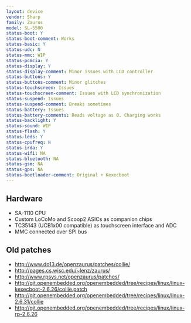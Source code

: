 ```yaml
---
layout: device
vendor: Sharp
family: Zaurus
model: SL-5500
status-boot: Y
status-boot-comment: Works
status-basic: Y
status-udc: N
status-mmc: WIP
status-pcmcia: Y
status-display: Y
status-display-comment: Minor issues with LCD controller
status-buttons: Y
status-buttons-comment: Minor glitches
status-touchscreen: Issues
status-touchscreen-comment: Issues with LCD synchronization
status-suspend: Issues
status-suspend-comment: Breaks sometimes
status-battery: Issues
status-battery-comments: Reads voltage as 0. Charging works
status-backlight: Y
status-sound: WIP
status-flash: Y
status-leds: Y
status-cpufreq: N
status-irda: Y
status-wifi: NA
status-bluetooth: NA
status-gsm: NA
status-gps: NA
status-bootloader-comment: Original + Kexecboot
---
```


Hardware
--------

* SA-1110 CPU
* Custom LoCoMo and Scoop2 ASICs as companion chips
* TC35143 (UCB1x00 compatible) as touchscreen interface and ADC
* MMC connected over SPI bus

Old patches
-----------

* <http://www.do13.de/openzaurus/patches/collie/>
* <http://pages.cs.wisc.edu/~lenz/zaurus/>
* <http://www.rpsys.net/openzaurus/patches/>
* <http://git.openembedded.org/openembedded/tree/recipes/linux/linux-kexecboot-2.6.26/collie.patch>
* <http://git.openembedded.org/openembedded/tree/recipes/linux/linux-2.6.31/collie>
* <http://git.openembedded.org/openembedded/tree/recipes/linux/linux-rp-2.6.26>
